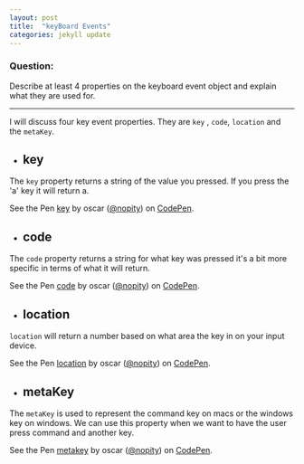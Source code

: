 ```yaml
---
layout: post
title:  "keyBoard Events"
categories: jekyll update
---
```

### Question:
Describe at least 4 properties on the keyboard event object and explain what they are used for.
<hr>


I will discuss four key event properties. They are `key` , `code`, `location` and the `metaKey`. 


* ## key

The `key` property returns a string of the value you pressed. If you press the 'a' key it will return a. 

<p data-height="451" data-theme-id="0" data-slug-hash="pPXgaq" data-default-tab="js,result" data-user="nopity" data-embed-version="2" data-pen-title="key" class="codepen">See the Pen <a href="https://codepen.io/nopity/pen/pPXgaq/">key</a> by oscar (<a href="https://codepen.io/nopity">@nopity</a>) on <a href="https://codepen.io">CodePen</a>.</p>
<script async src="https://production-assets.codepen.io/assets/embed/ei.js"></script>


* ## code 


The `code` property returns a string for what key was pressed it's a bit more specific in terms of what it will return. 


<p data-height="337" data-theme-id="0" data-slug-hash="gWNPZv" data-default-tab="js,result" data-user="nopity" data-embed-version="2" data-pen-title="code" class="codepen">See the Pen <a href="https://codepen.io/nopity/pen/gWNPZv/">code</a> by oscar (<a href="https://codepen.io/nopity">@nopity</a>) on <a href="https://codepen.io">CodePen</a>.</p>
<script async src="https://production-assets.codepen.io/assets/embed/ei.js"></script>


* ## location

`location` will return a number based on what area the key in on your input device. 

<p data-height="489" data-theme-id="0" data-slug-hash="gWNrWB" data-default-tab="js,result" data-user="nopity" data-embed-version="2" data-pen-title="location" class="codepen">See the Pen <a href="https://codepen.io/nopity/pen/gWNrWB/">location</a> by oscar (<a href="https://codepen.io/nopity">@nopity</a>) on <a href="https://codepen.io">CodePen</a>.</p>
<script async src="https://production-assets.codepen.io/assets/embed/ei.js"></script>

* ## metaKey 


The `metaKey` is used to represent the command key on macs or the windows key on windows. We can use this property when we want to have the user press command and another key.

<p data-height="265" data-theme-id="0" data-slug-hash="GmbqYo" data-default-tab="js,result" data-user="nopity" data-embed-version="2" data-pen-title="metakey" class="codepen">See the Pen <a href="https://codepen.io/nopity/pen/GmbqYo/">metakey</a> by oscar (<a href="https://codepen.io/nopity">@nopity</a>) on <a href="https://codepen.io">CodePen</a>.</p>
<script async src="https://production-assets.codepen.io/assets/embed/ei.js"></script>

